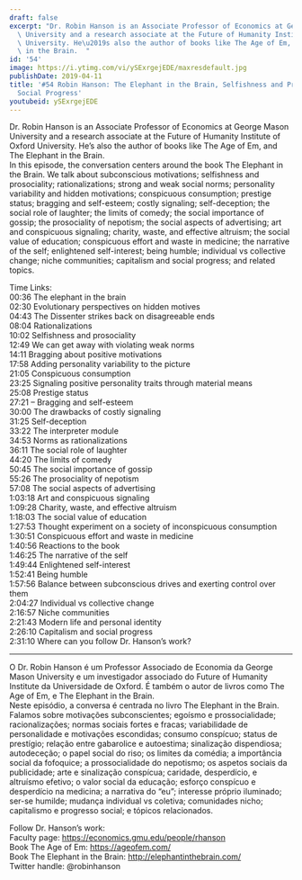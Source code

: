 ```yaml
---
draft: false
excerpt: "Dr. Robin Hanson is an Associate Professor of Economics at George Mason\
  \ University and a research associate at the Future of Humanity Institute of Oxford\
  \ University. He\u2019s also the author of books like The Age of Em, and The Elephant\
  \ in the Brain.  "
id: '54'
image: https://i.ytimg.com/vi/ySExrgejEDE/maxresdefault.jpg
publishDate: 2019-04-11
title: '#54 Robin Hanson: The Elephant in the Brain, Selfishness and Prosociality,
  Social Progress'
youtubeid: ySExrgejEDE
---
```

Dr. Robin Hanson is an Associate Professor of Economics at George Mason University and a research associate at the Future of Humanity Institute of Oxford University. He’s also the author of books like The Age of Em, and The Elephant in the Brain.  
In this episode, the conversation centers around the book The Elephant in the Brain. We talk about subconscious motivations; selfishness and prosociality; rationalizations; strong and weak social norms; personality variability and hidden motivations; conspicuous consumption; prestige status; bragging and self-esteem; costly signaling; self-deception; the social role of laughter; the limits of comedy; the social importance of gossip; the prosociality of nepotism; the social aspects of advertising; art and conspicuous signaling; charity, waste, and effective altruism; the social value of education; conspicuous effort and waste in medicine; the narrative of the self; enlightened self-interest; being humble; individual vs collective change; niche communities; capitalism and social progress; and related topics.

Time Links:  
00:36  The elephant in the brain  
02:30  Evolutionary perspectives on hidden motives  
04:43  The Dissenter strikes back on disagreeable ends  
08:04  Rationalizations  
10:02  Selfishness and prosociality  
12:49  We can get away with violating weak norms  
14:11  Bragging about positive motivations  
17:58  Adding personality variability to the picture  
21:05  Conspicuous consumption  
23:25  Signaling positive personality traits through material means  
25:08  Prestige status  
27:21 – Bragging and self-esteem  
30:00  The drawbacks of costly signaling  
31:25  Self-deception  
33:22  The interpreter module  
34:53  Norms as rationalizations  
36:11  The social role of laughter  
44:20  The limits of comedy  
50:45  The social importance of gossip  
55:26  The prosociality of nepotism  
57:08  The social aspects of advertising  
1:03:18  Art and conspicuous signaling  
1:09:28  Charity, waste, and effective altruism  
1:18:03  The social value of education  
1:27:53  Thought experiment on a society of inconspicuous consumption  
1:30:51  Conspicuous effort and waste in medicine  
1:40:56  Reactions to the book  
1:46:25  The narrative of the self  
1:49:44  Enlightened self-interest  
1:52:41  Being humble  
1:57:56  Balance between subconscious drives and exerting control over them  
2:04:27  Individual vs collective change  
2:16:57  Niche communities  
2:21:43  Modern life and personal identity  
2:26:10  Capitalism and social progress  
2:31:10  Where can you follow Dr. Hanson’s work?  

---

O Dr. Robin Hanson é um Professor Associado de Economia da George Mason University e um investigador associado do Future of Humanity Institute da Universidade de Oxford. É também o autor de livros como The Age of Em, e The Elephant in the Brain.  
Neste episódio, a conversa é centrada no livro The Elephant in the Brain. Falamos sobre motivações subconscientes; egoísmo e prossocialidade; racionalizações; normas sociais fortes e fracas; variabilidade de personalidade e motivações escondidas; consumo conspícuo; status de prestígio; relação entre gabarolice e autoestima; sinalização dispendiosa; autodeceção; o papel social do riso; os limites da comédia; a importância social da fofoquice; a prossocialidade do nepotismo; os aspetos sociais da publicidade; arte e sinalização conspícua; caridade, desperdício, e altruísmo efetivo; o valor social da educação; esforço conspícuo e desperdício na medicina; a narrativa do “eu”; interesse próprio iluminado; ser-se humilde; mudança individual vs coletiva; comunidades nicho; capitalismo e progresso social; e tópicos relacionados.

Follow Dr. Hanson’s work:  
Faculty page: https://economics.gmu.edu/people/rhanson  
Book The Age of Em: https://ageofem.com/  
Book The Elephant in the Brain: http://elephantinthebrain.com/  
Twitter handle: @robinhanson

